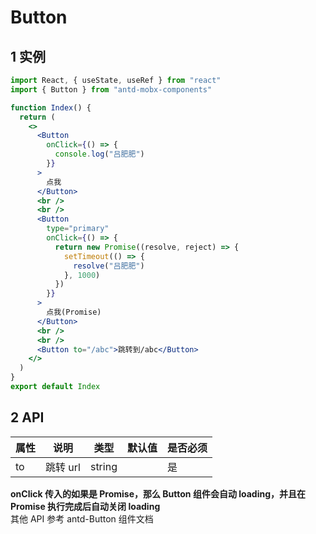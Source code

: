 # Button

## 1 实例

```jsx
import React, { useState, useRef } from "react"
import { Button } from "antd-mobx-components"

function Index() {
  return (
    <>
      <Button
        onClick={() => {
          console.log("吕肥肥")
        }}
      >
        点我
      </Button>
      <br />
      <br />
      <Button
        type="primary"
        onClick={() => {
          return new Promise((resolve, reject) => {
            setTimeout(() => {
              resolve("吕肥肥")
            }, 1000)
          })
        }}
      >
        点我(Promise)
      </Button>
      <br />
      <br />
      <Button to="/abc">跳转到/abc</Button>
    </>
  )
}
export default Index
```

## 2 API

| 属性 | 说明     | 类型   | 默认值 | 是否必须 |
| ---- | -------- | ------ | ------ | -------- |
| to   | 跳转 url | string |        | 是       |

**onClick 传入的如果是 Promise，那么 Button 组件会自动 loading，并且在 Promise 执行完成后自动关闭 loading**  
其他 API 参考 antd-Button 组件文档

